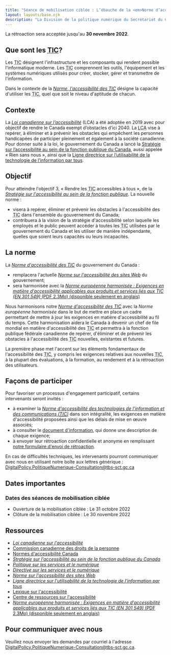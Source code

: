```yaml
---
title: "Séance de mobilisation ciblée : L’ébauche de la <em>Norme d’accessibilité des technologies de l’information et des communications (<abbr>TIC</abbr>)</em>"
layout: layouts/base.njk
description: "La Division de la politique numérique du Secrétariat du Conseil du Trésor souhaite obtenir des renseignements ciblés sur la première phase de la <a href='./standard'><em>Norme d’accessibilité des technologies de l’information et des communications (<abbr title='technologies de l’information et des communications'>TIC</abbr>)</em></a>. Ce site Web est l’endroit où vous pouvez fournir une rétroaction pour aider à rendre les <abbr title='technologies de l’information et des communications'>TIC</abbr> du gouvernement du Canada utilisables par tous."
---
```

La rétroaction sera acceptée jusqu'au **30 novembre 2022**.

## Que sont les <abbr title="technologies de l’information et des communications">TIC</abbr>?

Les <abbr title="technologies de l’information et des communications">TIC</abbr> désignent l'infrastructure et les composants qui rendent possible l'informatique moderne. Les <abbr title="technologies de l’information et des communications">TIC</abbr> comprennent les outils, l'équipement et les systèmes numériques utilisés pour créer, stocker, gérer et transmettre de l'information.

Dans le contexte de la <a href="./standard"><em>Norme, l'accessibilité des <abbr title="technologies de l’information et des communications">TIC</abbr></em></a> désigne la capacité d'utiliser les <abbr title="technologies de l’information et des communications">TIC</abbr>, quel que soit le niveau d'aptitude de chacun.

## Contexte

La [_Loi canadienne sur l’accessibilité_](https://laws-lois.justice.gc.ca/fra/lois/a-0.6/index.html) (<abbr>LCA</abbr>) a été adoptée en 2019 avec pour objectif de rendre le Canada exempt d’obstacles d’ici 2040. La <abbr title="Loi canadienne sur l’accessibilité">LCA</abbr> vise à repérer, à éliminer et à prévenir les obstacles qui empêchent les personnes handicapées de participer pleinement et également à la société canadienne. Pour donner suite à la loi, le gouvernement du Canada a lancé la [Stratégie sur l’accessibilité au sein de la fonction publique du Canada](https://www.canada.ca/fr/gouvernement/fonctionpublique/mieux-etre-inclusion-diversite-fonction-publique/diversite-equite-matiere-emploi/accessibilite-fonction-publique/strategie-accessibilite-fonction-publique-tdm.html), aussi appelée «&nbsp;Rien sans nous&nbsp;», ainsi que la [Ligne directrice sur l’utilisabilité de la technologie de l’information par tous](https://www.tbs-sct.canada.ca/pol/doc-fra.aspx?id=32620).

## Objectif

Pour atteindre l'objectif 3, «&nbsp;Rendre les <abbr title="technologies de l’information et des communications">TIC</abbr> accessibles à tous&nbsp;», de la [_Stratégie sur l'accessibilité au sein de la fonction publique_](https://www.canada.ca/fr/gouvernement/fonctionpublique/mieux-etre-inclusion-diversite-fonction-publique/diversite-equite-matiere-emploi/accessibilite-fonction-publique/strategie-accessibilite-fonction-publique-tdm.html). La nouvelle norme :

- visera à repérer, éliminer et prévenir les obstacles à l'accessibilité des <abbr title="technologies de l’information et des communications">TIC</abbr> dans l'ensemble du gouvernement du Canada;
- contribuera à la vision de la stratégie d'accessibilité selon laquelle les employés et le public peuvent accéder à toutes les <abbr title="technologies de l’information et des communications">TIC</abbr> utilisées par le gouvernement du Canada et les utiliser de manière indépendante, quelles que soient leurs capacités ou leurs incapacités.

## La norme

La [_Norme d'accessibilité des <abbr title="technologies de l’information et des communications">TIC</abbr>_](./standard) du gouvernement du Canada :

- remplacera l'actuelle [_Norme sur l'accessibilité des sites Web_](https://www.tbs-sct.canada.ca/pol/doc-fra.aspx?id=23601) du gouvernement;
- sera harmonisée avec la <a href="https://www.etsi.org/deliver/etsi_en/301500_301599/301549/03.02.01_60/en_301549v030201p.pdf" hreflang="en" download="download"><em>Norme européenne harmonisée : Exigences en matière d'accessibilité applicables aux produits et services liés aux <abbr>TIC</abbr> (EN 301 549)</em> (PDF 2.3Mo) (disponible seulement en anglais)</a>

Nous harmonisons notre [_Norme d'accessibilité des <abbr title="technologies de l’information et des communications">TIC</abbr>_](./standard) avec la _Norme européenne harmonisée_ dans le but de mettre en place un cadre permettant de mettre à jour les exigences en matière d'accessibilité au fil du temps. Cette harmonisation aidera le Canada à devenir un chef de file mondial en matière d'accessibilité des <abbr title="technologies de l’information et des communications">TIC</abbr> et permettra à la fonction publique fédérale canadienne de repérer, d'éliminer et de prévenir les obstacles à l'accessibilité des <abbr title="technologies de l’information et des communications">TIC</abbr> nouvelles, existantes et futures.

La première phase met l'accent sur les éléments fondamentaux de l'accessibilité des <abbr title="technologies de l’information et des communications">TIC</abbr>, y compris les exigences relatives aux nouvelles <abbr title="technologies de l’information et des communications">TIC</abbr>, à la plupart des évaluations, à la formation, au rendement et à la rétroaction des utilisateurs.

## Façons de participer

Pour favoriser un processus d'engagement participatif, certains intervenants seront invités&nbsp;:

- à examiner la [_Norme d'accessibilité des technologies de l'information et des communications (<abbr title="technologies de l’information et des communications">TIC</abbr>)_](./standard) dans son intégralité, les exigences en matière d'accessibilité proposées ainsi que les délais de mise en œuvre associés;
- à consulter le [document d'information](./backgrounder), qui donne une description de chaque exigence;
- à envoyer leur rétroaction confidentielle et anonyme en remplissant [notre formulaire d'envoi de rétroaction](https://forms.office.com/Pages/ResponsePage.aspx?id=EN-XY5VFR0CcTwMxEoIVK5_R18YD5b5JpOR8T_7y9oxUOUlVWVY5TVlBUDlJU0VPRlNLV0ZINlhDSCQlQCN0PWcu).

En cas de difficultés techniques, les intervenants pourront communiquer avec nous en utilisant notre boîte aux lettres générique : [DigitalPolicy.PolitiqueNumerique-Consultation@tbs-sct.gc.ca](mailto:DigitalPolicy.PolitiqueNumerique-Consultation@tbs-sct.gc.ca)

## Dates importantes

### Dates des séances de mobilisation ciblée

- Ouverture de la mobilisation ciblée : Le <time datetime="2022-10-31">31 octobre 2022</time>
- Clôture de la mobilisation ciblée : Le <time datetime="2022-11-30">30 novembre 2022</time>

## Ressources

- [_Loi canadienne sur l'accessibilité_](https://laws-lois.justice.gc.ca/fra/lois/A-0.6/)
- [Commission canadienne des droits de la personne](https://www.accessibilitychrc.ca/fr/nous-pouvons-vous-aider)
- [Normes d'accessibilité Canada](https://accessibilite.canada.ca/)
- [_Stratégie sur l'accessibilité au sein de la fonction publique du Canada_](https://www.canada.ca/fr/gouvernement/fonctionpublique/mieux-etre-inclusion-diversite-fonction-publique/diversite-equite-matiere-emploi/accessibilite-fonction-publique/strategie-accessibilite-fonction-publique-tdm.html)
- [_Politique sur les services et le numérique_](https://www.tbs-sct.gc.ca/pol/doc-fra.aspx?id=32603)
- [_Directive sur les services et le numérique_](https://www.tbs-sct.canada.ca/pol/doc-fra.aspx?id=32601)
- [_Norme sur l'accessibilité des sites Web_](https://www.tbs-sct.canada.ca/pol/doc-fra.aspx?id=23601)
- [_Ligne directrice sur l'utilisabilité de la technologie de l'information par tous_](https://www.tbs-sct.canada.ca/pol/doc-fra.aspx?id=32620)
- [Lexique sur l'accessibilité](https://www.btb.termiumplus.gc.ca/publications/accessibilite-accessibility-fra.html)
- [Centre de ressources sur l'accessibilité](https://www.canada.ca/fr/emploi-developpement-social/programmes/invalidite/cra.html)
- <a href="https://www.etsi.org/deliver/etsi_en/301500_301599/301549/03.02.01_60/en_301549v030201p.pdf" hreflang="en" download="download"><em>Norme européenne harmonisée : Exigences en matière d'accessibilité applicables aux produits et services liés aux <abbr>TIC</abbr> (EN 301 549)</em> (PDF 2.3Mo) (disponible seulement en anglais)</a>

## Pour communiquer avec nous

Veuillez nous envoyer les demandes par courriel à l'adresse [DigitalPolicy.PolitiqueNumerique-Consultation@tbs-sct.gc.ca](mailto:DigitalPolicy.PolitiqueNumerique-Consultation@tbs-sct.gc.ca).
